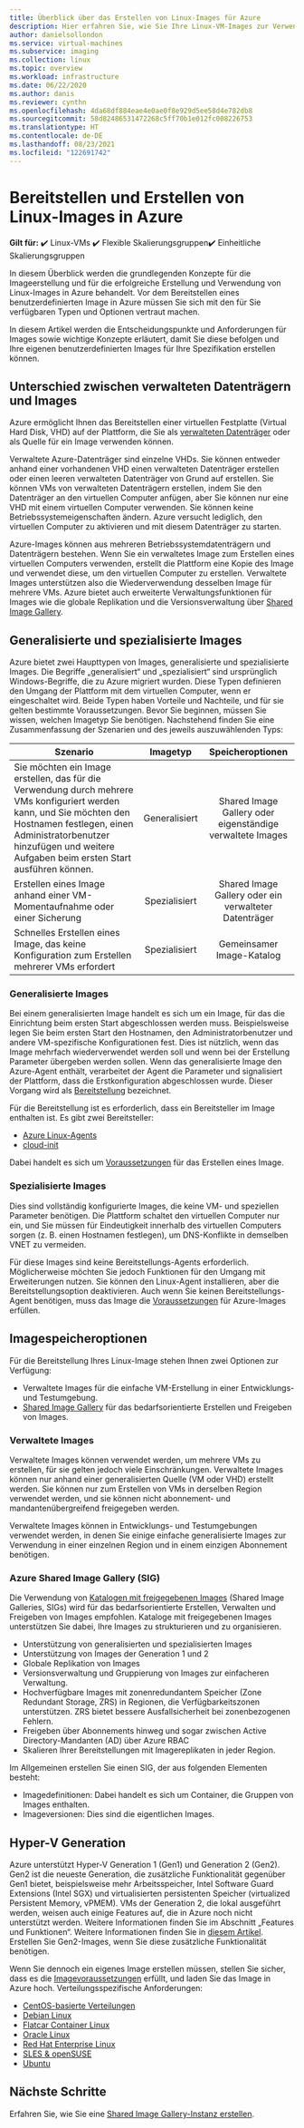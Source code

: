 ```yaml
---
title: Überblick über das Erstellen von Linux-Images für Azure
description: Hier erfahren Sie, wie Sie Ihre Linux-VM-Images zur Verwendung in Azure bereitstellen oder neue Images erstellen.
author: danielsollondon
ms.service: virtual-machines
ms.subservice: imaging
ms.collection: linux
ms.topic: overview
ms.workload: infrastructure
ms.date: 06/22/2020
ms.author: danis
ms.reviewer: cynthn
ms.openlocfilehash: 4da68df884eae4e0ae0f8e929d5ee58d4e782db8
ms.sourcegitcommit: 58d82486531472268c5ff70b1e012fc008226753
ms.translationtype: HT
ms.contentlocale: de-DE
ms.lasthandoff: 08/23/2021
ms.locfileid: "122691742"
---
```

# <a name="bringing-and-creating-linux-images-in-azure"></a>Bereitstellen und Erstellen von Linux-Images in Azure

**Gilt für:** :heavy_check_mark: Linux-VMs :heavy_check_mark: Flexible Skalierungsgruppen:heavy_check_mark: Einheitliche Skalierungsgruppen 

In diesem Überblick werden die grundlegenden Konzepte für die Imageerstellung und für die erfolgreiche Erstellung und Verwendung von Linux-Images in Azure behandelt. Vor dem Bereitstellen eines benutzerdefinierten Image in Azure müssen Sie sich mit den für Sie verfügbaren Typen und Optionen vertraut machen.

In diesem Artikel werden die Entscheidungspunkte und Anforderungen für Images sowie wichtige Konzepte erläutert, damit Sie diese befolgen und Ihre eigenen benutzerdefinierten Images für Ihre Spezifikation erstellen können.

## <a name="difference-between-managed-disks-and-images"></a>Unterschied zwischen verwalteten Datenträgern und Images


Azure ermöglicht Ihnen das Bereitstellen einer virtuellen Festplatte (Virtual Hard Disk, VHD) auf der Plattform, die Sie als [verwalteten Datenträger](/azure/virtual-machines/faq-for-disks#managed-disks) oder als Quelle für ein Image verwenden können. 

Verwaltete Azure-Datenträger sind einzelne VHDs. Sie können entweder anhand einer vorhandenen VHD einen verwalteten Datenträger erstellen oder einen leeren verwalteten Datenträger von Grund auf erstellen. Sie können VMs von verwalteten Datenträgern erstellen, indem Sie den Datenträger an den virtuellen Computer anfügen, aber Sie können nur eine VHD mit einem virtuellen Computer verwenden. Sie können keine Betriebssystemeigenschaften ändern. Azure versucht lediglich, den virtuellen Computer zu aktivieren und mit diesem Datenträger zu starten. 

Azure-Images können aus mehreren Betriebssystemdatenträgern und Datenträgern bestehen. Wenn Sie ein verwaltetes Image zum Erstellen eines virtuellen Computers verwenden, erstellt die Plattform eine Kopie des Image und verwendet diese, um den virtuellen Computer zu erstellen. Verwaltete Images unterstützen also die Wiederverwendung desselben Image für mehrere VMs. Azure bietet auch erweiterte Verwaltungsfunktionen für Images wie die globale Replikation und die Versionsverwaltung über [Shared Image Gallery](../shared-image-galleries.md). 



## <a name="generalized-and-specialized"></a>Generalisierte und spezialisierte Images

Azure bietet zwei Haupttypen von Images, generalisierte und spezialisierte Images. Die Begriffe „generalisiert“ und „spezialisiert“ sind ursprünglich Windows-Begriffe, die zu Azure migriert wurden. Diese Typen definieren den Umgang der Plattform mit dem virtuellen Computer, wenn er eingeschaltet wird. Beide Typen haben Vorteile und Nachteile, und für sie gelten bestimmte Voraussetzungen. Bevor Sie beginnen, müssen Sie wissen, welchen Imagetyp Sie benötigen. Nachstehend finden Sie eine Zusammenfassung der Szenarien und des jeweils auszuwählenden Typs:

| Szenario      | Imagetyp  | Speicheroptionen |
| ------------- |:-------------:| :-------------:| 
| Sie möchten ein Image erstellen, das für die Verwendung durch mehrere VMs konfiguriert werden kann, und Sie möchten den Hostnamen festlegen, einen Administratorbenutzer hinzufügen und weitere Aufgaben beim ersten Start ausführen können. | Generalisiert | Shared Image Gallery oder eigenständige verwaltete Images |
| Erstellen eines Image anhand einer VM-Momentaufnahme oder einer Sicherung | Spezialisiert |Shared Image Gallery oder ein verwalteter Datenträger |
| Schnelles Erstellen eines Image, das keine Konfiguration zum Erstellen mehrerer VMs erfordert |Spezialisiert |Gemeinsamer Image-Katalog |


### <a name="generalized-images"></a>Generalisierte Images

Bei einem generalisierten Image handelt es sich um ein Image, für das die Einrichtung beim ersten Start abgeschlossen werden muss. Beispielsweise legen Sie beim ersten Start den Hostnamen, den Administratorbenutzer und andere VM-spezifische Konfigurationen fest. Dies ist nützlich, wenn das Image mehrfach wiederverwendet werden soll und wenn bei der Erstellung Parameter übergeben werden sollen. Wenn das generalisierte Image den Azure-Agent enthält, verarbeitet der Agent die Parameter und signalisiert der Plattform, dass die Erstkonfiguration abgeschlossen wurde. Dieser Vorgang wird als [Bereitstellung](./provisioning.md) bezeichnet. 

Für die Bereitstellung ist es erforderlich, dass ein Bereitsteller im Image enthalten ist. Es gibt zwei Bereitsteller:
- [Azure Linux-Agents](../extensions/agent-linux.md)
- [cloud-init](./using-cloud-init.md)

Dabei handelt es sich um [Voraussetzungen](./create-upload-generic.md) für das Erstellen eines Image.


### <a name="specialized-images"></a>Spezialisierte Images
Dies sind vollständig konfigurierte Images, die keine VM- und speziellen Parameter benötigen. Die Plattform schaltet den virtuellen Computer nur ein, und Sie müssen für Eindeutigkeit innerhalb des virtuellen Computers sorgen (z. B. einen Hostnamen festlegen), um DNS-Konflikte in demselben VNET zu vermeiden. 

Für diese Images sind keine Bereitstellungs-Agents erforderlich. Möglicherweise möchten Sie jedoch Funktionen für den Umgang mit Erweiterungen nutzen. Sie können den Linux-Agent installieren, aber die Bereitstellungsoption deaktivieren. Auch wenn Sie keinen Bereitstellungs-Agent benötigen, muss das Image die [Voraussetzungen](./create-upload-generic.md) für Azure-Images erfüllen.


## <a name="image-storage-options"></a>Imagespeicheroptionen
Für die Bereitstellung Ihres Linux-Image stehen Ihnen zwei Optionen zur Verfügung:

- Verwaltete Images für die einfache VM-Erstellung in einer Entwicklungs- und Testumgebung.
- [Shared Image Gallery](../shared-image-galleries.md) für das bedarfsorientierte Erstellen und Freigeben von Images.


### <a name="managed-images"></a>Verwaltete Images

Verwaltete Images können verwendet werden, um mehrere VMs zu erstellen, für sie gelten jedoch viele Einschränkungen. Verwaltete Images können nur anhand einer generalisierten Quelle (VM oder VHD) erstellt werden. Sie können nur zum Erstellen von VMs in derselben Region verwendet werden, und sie können nicht abonnement- und mandantenübergreifend freigegeben werden.

Verwaltete Images können in Entwicklungs- und Testumgebungen verwendet werden, in denen Sie einige einfache generalisierte Images zur Verwendung in einer einzelnen Region und in einem einzigen Abonnement benötigen. 

### <a name="azure-shared-image-gallery-sig"></a>Azure Shared Image Gallery (SIG)

Die Verwendung von [Katalogen mit freigegebenen Images](../shared-image-galleries.md) (Shared Image Galleries, SIGs) wird für das bedarfsorientierte Erstellen, Verwalten und Freigeben von Images empfohlen. Kataloge mit freigegebenen Images unterstützen Sie dabei, Ihre Images zu strukturieren und zu organisieren.  

- Unterstützung von generalisierten und spezialisierten Images
- Unterstützung von Images der Generation 1 und 2
- Globale Replikation von Images
- Versionsverwaltung und Gruppierung von Images zur einfacheren Verwaltung.
- Hochverfügbare Images mit zonenredundantem Speicher (Zone Redundant Storage, ZRS) in Regionen, die Verfügbarkeitszonen unterstützen. ZRS bietet bessere Ausfallsicherheit bei zonenbezogenen Fehlern.
- Freigeben über Abonnements hinweg und sogar zwischen Active Directory-Mandanten (AD) über Azure RBAC
- Skalieren Ihrer Bereitstellungen mit Imagereplikaten in jeder Region.

Im Allgemeinen erstellen Sie einen SIG, der aus folgenden Elementen besteht:
- Imagedefinitionen: Dabei handelt es sich um Container, die Gruppen von Images enthalten.
- Imageversionen: Dies sind die eigentlichen Images.



## <a name="hyper-v-generation"></a>Hyper-V Generation

Azure unterstützt Hyper-V Generation 1 (Gen1) und Generation 2 (Gen2). Gen2 ist die neueste Generation, die zusätzliche Funktionalität gegenüber Gen1 bietet, beispielsweise mehr Arbeitsspeicher, Intel Software Guard Extensions (Intel SGX) und virtualisierten persistenten Speicher (virtualized Persistent Memory, vPMEM). VMs der Generation 2, die lokal ausgeführt werden, weisen auch einige Features auf, die in Azure noch nicht unterstützt werden. Weitere Informationen finden Sie im Abschnitt „Features und Funktionen“. Weitere Informationen finden Sie in [diesem Artikel](../generation-2.md). Erstellen Sie Gen2-Images, wenn Sie diese zusätzliche Funktionalität benötigen.

Wenn Sie dennoch ein eigenes Image erstellen müssen, stellen Sie sicher, dass es die [Imagevoraussetzungen](./create-upload-generic.md) erfüllt, und laden Sie das Image in Azure hoch. Verteilungsspezifische Anforderungen:


- [CentOS-basierte Verteilungen](create-upload-centos.md)
- [Debian Linux](debian-create-upload-vhd.md)
- [Flatcar Container Linux](flatcar-create-upload-vhd.md)
- [Oracle Linux](oracle-create-upload-vhd.md)
- [Red Hat Enterprise Linux](redhat-create-upload-vhd.md)
- [SLES &amp; openSUSE](suse-create-upload-vhd.md)
- [Ubuntu](create-upload-ubuntu.md)


## <a name="next-steps"></a>Nächste Schritte

Erfahren Sie, wie Sie eine [Shared Image Gallery-Instanz erstellen](tutorial-custom-images.md).